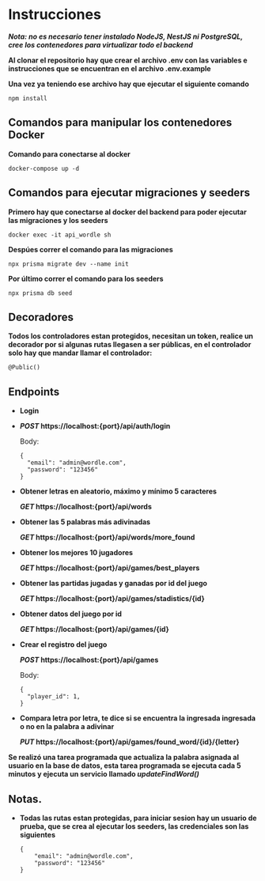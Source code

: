 # Instrucciones

**_Nota: no es necesario tener instalado NodeJS, NestJS ni PostgreSQL, cree los contenedores para virtualizar todo el backend_**

**Al clonar el repositorio hay que crear el archivo .env con las variables e instrucciones que se encuentran en el archivo .env.example**

**Una vez ya teniendo ese archivo hay que ejecutar el siguiente comando**

```
npm install
```

## Comandos para manipular los contenedores Docker

**Comando para conectarse al docker**

```
docker-compose up -d
```

## Comandos para ejecutar migraciones y seeders

**Primero hay que conectarse al docker del backend para poder ejecutar las migraciones y los seeders**

```
docker exec -it api_wordle sh
```

**Despúes correr el comando para las migraciones**

```
npx prisma migrate dev --name init
```

**Por último correr el comando para los seeders**

```
npx prisma db seed
```

## Decoradores

**Todos los controladores estan protegidos, necesitan un token, realice un decorador por si algunas rutas llegasen a ser públicas, en el controlador solo hay que mandar llamar el controlador:**

```
@Public()
```

## Endpoints

- **Login**
- **_POST_ https://localhost:{port}/api/auth/login**

  Body:

  ```
  {
    "email": "admin@wordle.com",
    "password": "123456"
  }
  ```

- **Obtener letras en aleatorio, máximo y mínimo 5 caracteres**

  **_GET_ https://localhost:{port}/api/words**

- **Obtener las 5 palabras más adivinadas**

  **_GET_ https://localhost:{port}/api/words/more_found**

- **Obtener los mejores 10 jugadores**

  **_GET_ https://localhost:{port}/api/games/best_players**

- **Obtener las partidas jugadas y ganadas por id del juego**

  **_GET_ https://localhost:{port}/api/games/stadistics/{id}**

- **Obtener datos del juego por id**

  **_GET_ https://localhost:{port}/api/games/{id}**

- **Crear el registro del juego**

  **_POST_ https://localhost:{port}/api/games**

  Body:

  ```
  {
    "player_id": 1,
  }
  ```

- **Compara letra por letra, te dice si se encuentra la ingresada ingresada o no en la palabra a adivinar**

  **_PUT_ https://localhost:{port}/api/games/found_word/{id}/{letter}**


**Se realizó una tarea programada que actualiza la palabra asignada al usuario en la base de datos, esta tarea programada se ejecuta cada 5 minutos y ejecuta un servicio llamado _updateFindWord()_**

## Notas.

- **Todas las rutas estan protegidas, para iniciar sesion hay un usuario de prueba, que se crea al ejecutar los seeders, las credenciales son las siguientes**
  ```
  {
      "email": "admin@wordle.com",
      "password": "123456"
  }
  ```
